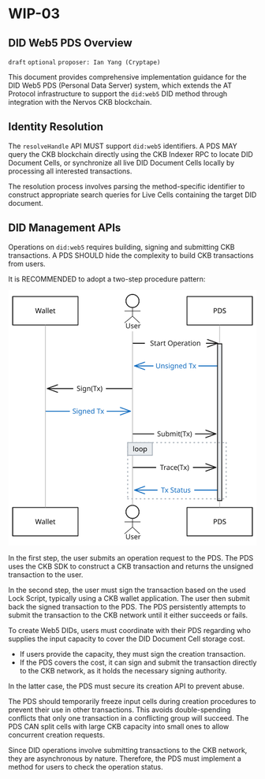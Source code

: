 # WIP-03

## DID Web5 PDS Overview

`draft` `optional` `proposer: Ian Yang (Cryptape)`

This document provides comprehensive implementation guidance for the DID Web5 PDS (Personal Data Server) system, which extends the AT Protocol infrastructure to support the `did:web5` DID method through integration with the Nervos CKB blockchain.

## Identity Resolution

The `resolveHandle` API MUST support `did:web5` identifiers. A PDS MAY query the CKB blockchain directly using the CKB Indexer RPC to locate DID Document Cells, or synchronize all live DID Document Cells locally by processing all interested transactions.

The resolution process involves parsing the method-specific identifier to construct appropriate search queries for Live Cells containing the target DID document.

## DID Management APIs

Operations on `did:web5` requires building, signing and submitting CKB transactions. A PDS SHOULD hide the complexity to build CKB transactions from users.

It is RECOMMENDED to adopt a two-step procedure pattern:

![DID Web5 PDS](assets/01-02.svg)

In the first step, the user submits an operation request to the PDS. The PDS uses the CKB SDK to construct a CKB transaction and returns the unsigned transaction to the user.

In the second step, the user must sign the transaction based on the used Lock Script, typically using a CKB wallet application. The user then submit back the signed transaction to the PDS. The PDS persistently attempts to submit the transaction to the CKB network until it either succeeds or fails.

To create Web5 DIDs, users must coordinate with their PDS regarding who supplies the input capacity to cover the DID Document Cell storage cost.

- If users provide the capacity, they must sign the creation transaction.
- If the PDS covers the cost, it can sign and submit the transaction directly to the CKB network, as it holds the necessary signing authority.

In the latter case, the PDS must secure its creation API to prevent abuse.

The PDS should temporarily freeze input cells during creation procedures to prevent their use in other transactions. This avoids double-spending conflicts that only one transaction in a conflicting group will succeed. The PDS CAN split cells with large CKB capacity into small ones to allow concurrent creation requests.

Since DID operations involve submitting transactions to the CKB network, they are asynchronous by nature. Therefore, the PDS must implement a method for users to check the operation status.
